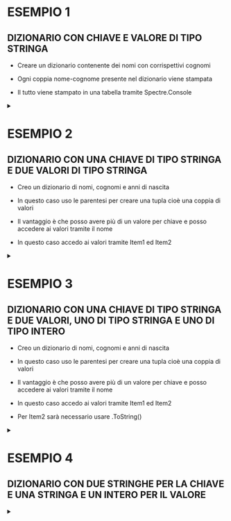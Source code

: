 # ESEMPIO 1

## DIZIONARIO CON CHIAVE E VALORE DI TIPO STRINGA

- Creare un dizionario contenente dei nomi con corrispettivi cognomi

- Ogni coppia nome-cognome presente nel dizionario viene stampata

- Il tutto viene stampato in una tabella tramite Spectre.Console

<details>
<summary> </summary>

```C#
var partecipanti = new Dictionary<string,string>
{
    {"Mario", "Rossi"},
    {"Luca" , "Verdi"},
    {"Paolo" , "Bianchi"}
}


var table = new Table();
table.AddColumn("Nome");
table.AddColumn("Cognome");

foreach (var partecipante in partecipanti)
{
    table.AddRow(partecipante.Key, partecipante.Value);
}

AnsiConsole.Write(table);

```
</details>

# ESEMPIO 2

## DIZIONARIO CON UNA CHIAVE DI TIPO STRINGA E DUE VALORI DI TIPO STRINGA

- Creo un dizionario di nomi, cognomi e anni di nascita

- In questo caso uso le parentesi per creare una tupla cioè una coppia di valori

- Il vantaggio è che posso avere più di un valore per chiave e posso accedere ai valori tramite il nome

- In questo caso accedo ai valori tramite Item1 ed Item2

<details>
<summary> </summary>

```C#
var partecipanti = new Dictionary<string, (string, string)>
{
    {"Mario", ("Rossi", "1990") },
    {"Luca", ("Verdi", "1980") },
    {"Paolo", ("Bianchi", "1970") }
};
var table = new Table();
table.AddColumn("Nome");
table.AddColumn("Cognome");
table.AddColumn("Anno di nascita");



foreach (var partecipante in partecipanti)
{
    table.AddRow(partecipante.Key, partecipante.Value.Item1, partecipante.Value.Item2);
}

AnsiConsole.Write(table);
```
</details>


# ESEMPIO 3

## DIZIONARIO CON UNA CHIAVE DI TIPO STRINGA E DUE VALORI, UNO DI TIPO STRINGA E UNO DI TIPO INTERO

- Creo un dizionario di nomi, cognomi e anni di nascita

- In questo caso uso le parentesi per creare una tupla cioè una coppia di valori

- Il vantaggio è che posso avere più di un valore per chiave e posso accedere ai valori tramite il nome

- In questo caso accedo ai valori tramite Item1 ed Item2

- Per Item2 sarà necessario usare .ToString()

<details>
<summary> </summary>

```C#
var partecipanti = new Dictionary<string, (string, int)>
{
    {"Mario", ("Rossi", 1990) },
    {"Luca", ("Verdi", 1980) },
    {"Paolo", ("Bianchi", 1970) }
};
var table = new Table();
table.AddColumn("Nome");
table.AddColumn("Cognome");
table.AddColumn("Anno di nascita");



foreach (var partecipante in partecipanti)
{
    table.AddRow(partecipante.Key, partecipante.Value.Item1, partecipante.Value.Item2.ToString());
}

AnsiConsole.Write(table);
```
</details>

# ESEMPIO 4

## DIZIONARIO CON DUE STRINGHE PER LA CHIAVE E UNA STRINGA E UN INTERO PER IL VALORE

<details>
<summary> </summary>

```C#

var partecipanti = new Dictionary<(string, string), (string, int)>
{
    { ("Mario" , "soprannome"), ("Rossi" , 1990) },
    { ("Luca" , "soprannome"), ("Verdi" , 1980) },
    { ("Paolo" , "soprannome"), ("Bianchi" , 1970) }
}

var table = new Table();
table.AddColumn("Nome");
table.AddColumn("Soprannome");
table.AddColumn("Cognome");
table.AddColumn("Anno di nascita");

foreach (var partecipante in partecipanti)
{
    table.AddRow(partecipante.Key.Item1, partecipante.Key.Item2,partecipante.Value.Item1, partecipante.Value.Item2.ToString());
}
AnsiConsole.Write(table);
```

</details>